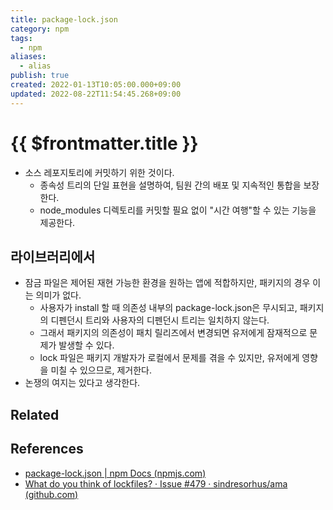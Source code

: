 ```yaml
---
title: package-lock.json
category: npm
tags:
  - npm
aliases:
  - alias
publish: true
created: 2022-01-13T10:05:00.000+09:00
updated: 2022-08-22T11:54:45.268+09:00
---
```


# {{ $frontmatter.title }}

- 소스 레포지토리에 커밋하기 위한 것이다.
  - 종속성 트리의 단일 표현을 설명하여, 팀원 간의 배포 및 지속적인 통합을 보장한다.
  - node_modules 디렉토리를 커밋할 필요 없이 "시간 여행"할 수 있는 기능을 제공한다.

## 라이브러리에서

- 잠금 파일은 제어된 재현 가능한 환경을 원하는 앱에 적합하지만, 패키지의 경우 이는 의미가 없다.
  - 사용자가 install 할 때 의존성 내부의 package-lock.json은 무시되고, 패키지의 디펜던시 트리와 사용자의 디펜던시 트리는 일치하지 않는다.
  - 그래서 패키지의 의존성이 패치 릴리즈에서 변경되면 유저에게 잠재적으로 문제가 발생할 수 있다.
  - lock 파일은 패키지 개발자가 로컬에서 문제를 겪을 수 있지만, 유저에게 영향을 미칠 수 있으므로, 제거한다.
- 논쟁의 여지는 있다고 생각한다.

## Related

## References

- [package-lock.json | npm Docs (npmjs.com)](https://docs.npmjs.com/cli/v8/configuring-npm/package-lock-json)
- [What do you think of lockfiles? · Issue #479 · sindresorhus/ama (github.com)](https://github.com/sindresorhus/ama/issues/479#issuecomment-310661514)
